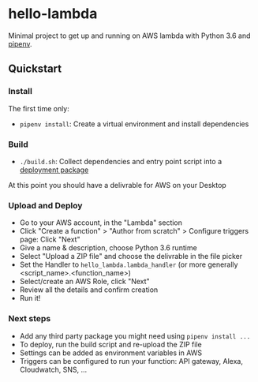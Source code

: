 # hello-lambda

Minimal project to get up and running on AWS lambda with Python 3.6 and [pipenv](http://docs.pipenv.org/).

## Quickstart

### Install

The first time only:
- `pipenv install`: Create a virtual environment and install dependencies

### Build

- `./build.sh`: Collect dependencies and entry point script into a [deployment package](http://docs.aws.amazon.com/lambda/latest/dg/lambda-python-how-to-create-deployment-package.html)

At this point you should have a delivrable for AWS on your Desktop

### Upload and Deploy

- Go to your AWS account, in the "Lambda" section
- Click "Create a function" > "Author from scratch" > Configure triggers page: Click "Next"
- Give a name & description, choose Python 3.6 runtime
- Select "Upload a ZIP file" and choose the delivrable in the file picker
- Set the Handler to `hello_lambda.lambda_handler` (or more generally <script_name>.<function_name>)
- Select/create an AWS Role, click "Next"
- Review all the details and confirm creation
- Run it!

### Next steps

- Add any third party package you might need using `pipenv install ...`
- To deploy, run the build script and re-upload the ZIP file
- Settings can be added as environment variables in AWS
- Triggers can be configured to run your function: API gateway, Alexa, Cloudwatch, SNS, ...
